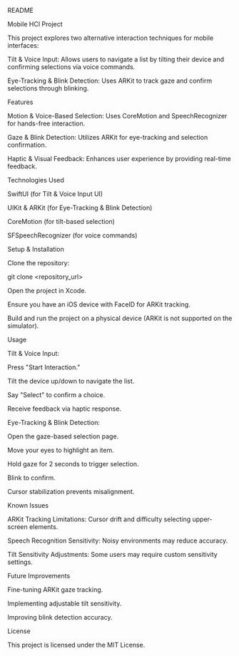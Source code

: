 README

Mobile HCI Project

This project explores two alternative interaction techniques for mobile interfaces:

Tilt & Voice Input: Allows users to navigate a list by tilting their device and confirming selections via voice commands.

Eye-Tracking & Blink Detection: Uses ARKit to track gaze and confirm selections through blinking.

Features

Motion & Voice-Based Selection: Uses CoreMotion and SpeechRecognizer for hands-free interaction.

Gaze & Blink Detection: Utilizes ARKit for eye-tracking and selection confirmation.

Haptic & Visual Feedback: Enhances user experience by providing real-time feedback.

Technologies Used

SwiftUI (for Tilt & Voice Input UI)

UIKit & ARKit (for Eye-Tracking & Blink Detection)

CoreMotion (for tilt-based selection)

SFSpeechRecognizer (for voice commands)

Setup & Installation

Clone the repository:

git clone <repository_url>

Open the project in Xcode.

Ensure you have an iOS device with FaceID for ARKit tracking.

Build and run the project on a physical device (ARKit is not supported on the simulator).

Usage

Tilt & Voice Input:

Press "Start Interaction."

Tilt the device up/down to navigate the list.

Say "Select" to confirm a choice.

Receive feedback via haptic response.

Eye-Tracking & Blink Detection:

Open the gaze-based selection page.

Move your eyes to highlight an item.

Hold gaze for 2 seconds to trigger selection.

Blink to confirm.

Cursor stabilization prevents misalignment.

Known Issues

ARKit Tracking Limitations: Cursor drift and difficulty selecting upper-screen elements.

Speech Recognition Sensitivity: Noisy environments may reduce accuracy.

Tilt Sensitivity Adjustments: Some users may require custom sensitivity settings.

Future Improvements

Fine-tuning ARKit gaze tracking.

Implementing adjustable tilt sensitivity.

Improving blink detection accuracy.

License

This project is licensed under the MIT License.
